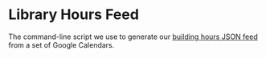 # Library Hours Feed

The command-line script we use to generate our [building hours JSON feed][hours_feed] from a set of Google Calendars.

[hours_feed]: http://libapp.muhlenberg.edu/hours